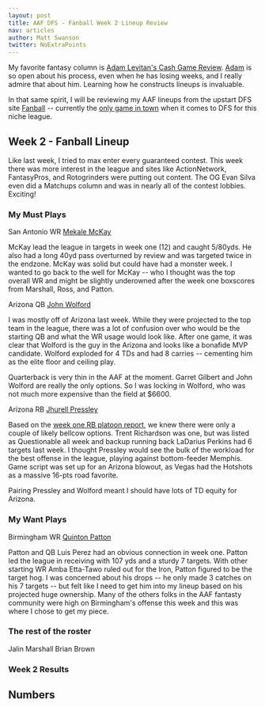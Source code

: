 ```yaml
---
layout: post
title: AAF DFS - Fanball Week 2 Lineup Review
nav: articles
author: Matt Swanson
twitter: NoExtraPoints
---
```


My favorite fantasy column is [Adam Levitan's Cash Game Review](https://www.draftkings.com/playbook/nfl/fantasy-football-adam-levitans-week-17-cash-game-review). [Adam](https://twitter.com/adamlevitan) is so open about his process, even when he has losing weeks, and I really admire that about him. Learning how he constructs lineups is invaluable.

In that same spirit, I will be reviewing my AAF lineups from the upstart DFS site [Fanball](https://www.fanball.com) -- currently the [only game in town](/ultimate-guide-to-aaf-fantasy) when it comes to DFS for this niche league.

## Week 2 - Fanball Lineup

Like last week, I tried to max enter every guaranteed contest. This week there was more interest in the league and sites like ActionNetwork, FantasyPros, and Rotogrinders were putting out content. The OG Evan Silva even did a Matchups column and was in nearly all of the contest lobbies. Exciting!

### My Must Plays

San Antonio WR [Mekale McKay](/players/mekale-mckay/)

McKay lead the league in targets in week one (12) and caught 5/80yds. He also had a long 40yd pass overturned by review and was targeted twice in the endzone. McKay was solid but could have had a monster week. I wanted to go back to the well for McKay -- who I thought was the top overall WR and might be slightly underowned after the week one boxscores from Marshall, Ross, and Patton.

Arizona QB [John Wolford](/players/john-wolford)

I was mostly off of Arizona last week. While they were projected to the top team in the league, there was a lot of confusion over who would be the starting QB and what the WR usage would look like. After one game, it was clear that Wolford is the guy in the Arizona and looks like a bonafide MVP candidate. Wolford exploded for 4 TDs and had 8 carries -- cementing him as the elite floor and ceiling play.

Quarterback is very thin in the AAF at the moment. Garret Gilbert and John Wolford are really the only options. So I was locking in Wolford, who was not much more expensive than the field at \$6600.

Arizona RB [Jhurell Pressley](/players/jhurell-pressley)

Based on the [week one RB platoon report](https://noextrapoints.com/rb-platoon-report-week-01), we knew there were only a couple of likely bellcow options. Trent Richardson was one, but was listed as Questionable all week and backup running back LaDarius Perkins had 6 targets last week. I thought Pressley would see the bulk of the workload for the best offense in the league, playing against bottom-feeder Memphis. Game script was set up for an Arizona blowout, as Vegas had the Hotshots as a massive 16-pts road favorite.

Pairing Pressley and Wolford meant I should have lots of TD equity for Arizona.

### My Want Plays

Birmingham WR [Quinton Patton](/playes/quinton-patton)

Patton and QB Luis Perez had an obvious connection in week one. Patton led the league in receiving with 107 yds and a sturdy 7 targets. With other starting WR Amba Etta-Tawo ruled out for the Iron, Patton figured to be the target hog. I was concerned about his drops -- he only made 3 catches on his 7 targets -- but felt like I need to get him into my lineup based on his projected huge ownership. Many of the others folks in the AAF fantasty community were high on Birmingham's offense this week and this was where I chose to get my piece.

### The rest of the roster

Jalin Marshall
Brian Brown

### Week 2 Results

## Numbers
